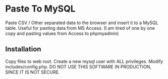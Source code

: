 # Paste To MySQL

Paste CSV / Other separated data to the browser and insert it to a MySQL table. Useful for pasting data from MS Access. (I am tired of one by one copy and pasting values from Access to phpmyadmin)

## Installation

Copy files to web root. Create a new mysql user with ALL privileges. Modify includes/config.php. DO NOT USE THIS SOFTWARE IN PRODUCTION, SINCE IT IS NOT SECURE.